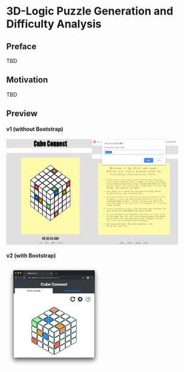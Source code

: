 # 3D-Logic Puzzle Generation and Difficulty Analysis
## Preface
TBD
## Motivation
TBD
## Preview
<h4>v1 (without Bootstrap)</h4>
<div style="display:flex;">
  <img src="pic_2.png" style="margin:10 auto; flex-grow:0;" width="45%" />
  <img src="pic_1.png" style="margin:10 auto; flex-grow:0;" width="45%" /> 
</div>
<h4>v2 (with Bootstrap)</h4>
<img src="pic_3.png" style="margin: 10 auto;" width="50%" />
